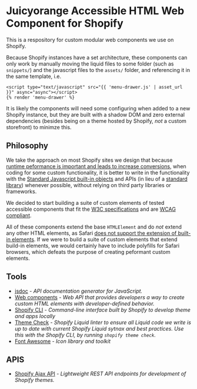 # **Juicyorange Accessible HTML Web Component for Shopify**

This is a respository for custom modular web components we use on Shopify.

Because Shopify instances have a set architecture, these components can only work by manually moving the liquid files to some folder (such as `snippets/`) and the  javascript files to the `assets/` folder, and referencing it in the same template, i.e.

```liquid
<script type="text/javascript" src="{{ 'menu-drawer.js' | asset_url }}" async="async"></script>
{% render 'menu-drawer' %}
```

It is likely the components will need some configuring when added to a new Shopify instance, but they are built with a shadow DOM and zero external dependencies (besides being on a theme hosted by Shopify, *not* a custom storefront) to minimze this.

## **Philosophy**

We take the approach on most Shopify sites we design that because [runtime peformance is important and leads to increase conversions](https://www.cloudflare.com/learning/performance/more/website-performance-conversion-rates/), when coding for some custom functionality, it is better to write in the functionality with the [Standard Javascript built-in objects](https://developer.mozilla.org/en-US/docs/Web/JavaScript/Reference/Global_Objects) and APIs (in lieu of a [standard library](https://www.reddit.com/r/learnjavascript/comments/8wauhl/what_does_it_mean_when_people_say_javascript/)) whenever possible, without relying on third party libraries or frameworks.

We decided to start building a suite of custom elements of tested accessible components that fit the [W3C specifications](https://www.w3.org/standards/) and are [WCAG compliant](https://www.w3.org/WAI/standards-guidelines/wcag/).

All of these components extend the base `HTMLElement` and do *not* extend any other HTML elements, as Safari [does not support the extension of built-in elements](https://stackoverflow.com/questions/72090155/what-web-component-features-are-not-supported-by-safari-desktop-and-safari-ios/72090672#72090672). If we were to build
a suite of custom elements that extend build-in elements, we would certainly have to include polyfills for Safari browsers, which defeats the purpose of creating peformant custom elements.

## **Tools**
- [jsdoc](https://jsdoc.app/about-getting-started) - *API documentation generator for JavaScript.*
- [Web components](https://developer.mozilla.org/en-US/docs/Web/API/Web_components/) - *Web API that provides developers a way to create custom HTML elements with developer-defined behavior.*
- [Shopify CLI](https://shopify.dev/docs/storefronts/themes/tools/cli) - *Command-line interface built by Shopify to develop theme and apps locally*
- [Theme Check](https://shopify.dev/docs/storefronts/themes/tools/theme-check) - *Shopify Liquid linter to ensure all Liquid code we write is up to date with current Shopify Liquid sytnax and best practices. Use this with the Shopify CLI, by running `shopify theme check`.*
- [Font Awesome](https://fontawesome.com/) - *Icon library and toolkit*

## **APIS**
- [Shopify Ajax API](https://shopify.dev/docs/api/ajax) - *Lightweight REST API endpoints for development of Shopify themes.*
